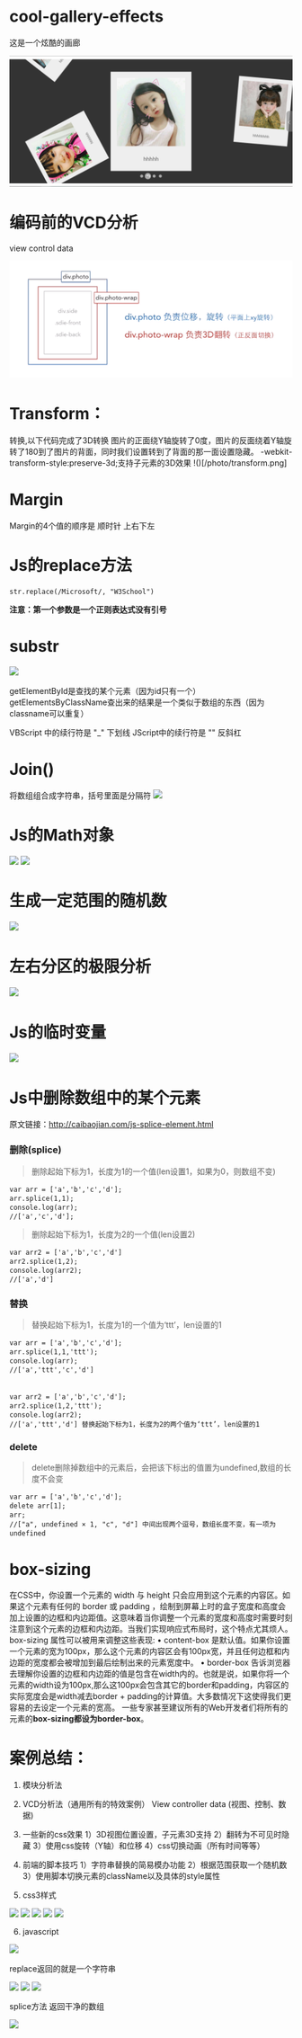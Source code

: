 # cool-gallery-effects
这是一个炫酷的画廊

![](/photo/cool-gallery.png)

# 编码前的VCD分析
 view control data
 
 ![](/photo/VCD.png)
 
# Transform：
转换,以下代码完成了3D转换
图片的正面绕Y轴旋转了0度，图片的反面绕着Y轴旋转了180到了图片的背面，同时我们设置转到了背面的那一面设置隐藏。
-webkit-transform-style:preserve-3d;支持子元素的3D效果
 !()[/photo/transform.png]
 
# Margin
Margin的4个值的顺序是 顺时针 上右下左

# Js的replace方法
```str.replace(/Microsoft/, "W3School")```

**注意：第一个参数是一个正则表达式没有引号**

# substr
 ![](/photo/substr.png])
 
getElementById是查找的某个元素（因为id只有一个）
getElementsByClassName查出来的结果是一个类似于数组的东西（因为classname可以重复）

VBScript 中的续行符是 "_"  下划线
JScript中的续行符是  "\"     反斜杠

# Join()

将数组组合成字符串，括号里面是分隔符
 ![](/photo/join.png)
 
# Js的Math对象
 
![](/photo/math1.png)
![](/photo/math2.png)

# 生成一定范围的随机数

![](/photo/suijishu.png)
 
# 左右分区的极限分析

![](/photo/jixianfenxi.png)
 
# Js的临时变量
![](/photo/variable.png)

# Js中删除数组中的某个元素

原文链接：http://caibaojian.com/js-splice-element.html 

### 删除(splice)

> 删除起始下标为1，长度为1的一个值(len设置1，如果为0，则数组不变)

```
var arr = ['a','b','c','d'];
arr.splice(1,1);
console.log(arr);  
//['a','c','d']; 
```

> 删除起始下标为1，长度为2的一个值(len设置2)

```
var arr2 = ['a','b','c','d']
arr2.splice(1,2);
console.log(arr2); 
//['a','d'] 

```

### 替换

> 替换起始下标为1，长度为1的一个值为‘ttt’，len设置的1

```
var arr = ['a','b','c','d'];
arr.splice(1,1,'ttt');
console.log(arr);        
//['a','ttt','c','d'] 


var arr2 = ['a','b','c','d'];
arr2.splice(1,2,'ttt');
console.log(arr2);       
//['a','ttt','d'] 替换起始下标为1，长度为2的两个值为‘ttt’，len设置的1 

```

### delete

> delete删除掉数组中的元素后，会把该下标出的值置为undefined,数组的长度不会变

```
var arr = ['a','b','c','d'];
delete arr[1];
arr;  
//["a", undefined × 1, "c", "d"] 中间出现两个逗号，数组长度不变，有一项为undefined
```

# box-sizing

在CSS中，你设置一个元素的 width 与 height 只会应用到这个元素的内容区。如果这个元素有任何的 border 或 padding ，绘制到屏幕上时的盒子宽度和高度会加上设置的边框和内边距值。这意味着当你调整一个元素的宽度和高度时需要时刻注意到这个元素的边框和内边距。当我们实现响应式布局时，这个特点尤其烦人。
box-sizing 属性可以被用来调整这些表现:
•	content-box  是默认值。如果你设置一个元素的宽为100px，那么这个元素的内容区会有100px宽，并且任何边框和内边距的宽度都会被增加到最后绘制出来的元素宽度中。
•	border-box 告诉浏览器去理解你设置的边框和内边距的值是包含在width内的。也就是说，如果你将一个元素的width设为100px,那么这100px会包含其它的border和padding，内容区的实际宽度会是width减去border + padding的计算值。大多数情况下这使得我们更容易的去设定一个元素的宽高。
一些专家甚至建议所有的Web开发者们将所有的元素的**box-sizing都设为border-box**。

# 案例总结：

1.	模块分析法

2.	VCD分析法（通用所有的特效案例）
View controller data (视图、控制、数据)

3.	一些新的css效果
1）3D视图位置设置，子元素3D支持
2）翻转为不可见时隐藏
3）使用css旋转（Y轴）和位移
4）css切换动画（所有时间等等）

4.  前端的脚本技巧
1）字符串替换的简易模办功能
2）根据范围获取一个随机数
3）使用脚本切换元素的className以及具体的style属性

5.  css3样式

![](/photo/css3_1.png)
![](/photo/css3_2.png)
![](/photo/css3_3.png)
![](/photo/css3_4.png)
![](/photo/css3_5.png)
  
6.  javascript

![](/photo/js_1.png)

replace返回的就是一个字符串

![](/photo/js_2.png)
![](/photo/js_3.png)
![](/photo/js_4.png)

splice方法 返回干净的数组

![](/photo/js_5.png)
 

